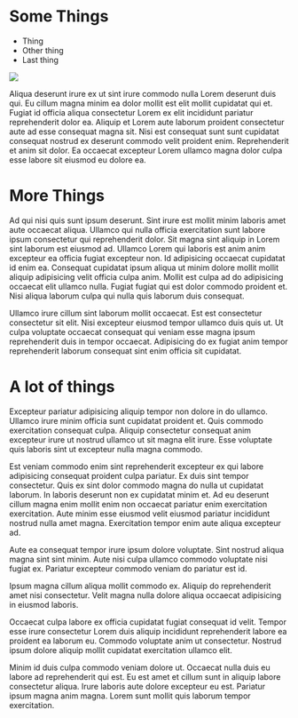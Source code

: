 # Some Things

- Thing
- Other thing
- Last thing

![](http://i.imgur.com/9tc1cOr.gif)

Aliqua deserunt irure ex ut sint irure commodo nulla Lorem deserunt duis qui. Eu cillum magna minim ea dolor mollit est elit mollit cupidatat qui et. Fugiat id officia aliqua consectetur Lorem ex elit incididunt pariatur reprehenderit dolor ea. Aliquip et Lorem aute laborum proident consectetur aute ad esse consequat magna sit. Nisi est consequat sunt sunt cupidatat consequat nostrud ex deserunt commodo velit proident enim. Reprehenderit et anim sit dolor. Ea occaecat excepteur Lorem ullamco magna dolor culpa esse labore sit eiusmod eu dolore ea.

# More Things

Ad qui nisi quis sunt ipsum deserunt. Sint irure est mollit minim laboris amet aute occaecat aliqua. Ullamco qui nulla officia exercitation sunt labore ipsum consectetur qui reprehenderit dolor. Sit magna sint aliquip in Lorem sint laborum est eiusmod ad.
Ullamco Lorem qui laboris est anim anim excepteur ea officia fugiat excepteur non. Id adipisicing occaecat cupidatat id enim ea. Consequat cupidatat ipsum aliqua ut minim dolore mollit mollit aliquip adipisicing velit officia culpa anim. Mollit est culpa ad do adipisicing occaecat elit ullamco nulla. Fugiat fugiat qui est dolor commodo proident et. Nisi aliqua laborum culpa qui nulla quis laborum duis consequat.

Ullamco irure cillum sint laborum mollit occaecat. Est est consectetur consectetur sit elit. Nisi excepteur eiusmod tempor ullamco duis quis ut. Ut culpa voluptate occaecat consequat qui veniam esse magna ipsum reprehenderit duis in tempor occaecat. Adipisicing do ex fugiat anim tempor reprehenderit laborum consequat sint enim officia sit cupidatat.

# A lot of things

Excepteur pariatur adipisicing aliquip tempor non dolore in do ullamco. Ullamco irure minim officia sunt cupidatat proident et. Quis commodo exercitation consequat culpa. Aliquip consectetur consequat anim excepteur irure ut nostrud ullamco ut sit magna elit irure. Esse voluptate quis laboris sint ut excepteur nulla magna commodo.

Est veniam commodo enim sint reprehenderit excepteur ex qui labore adipisicing consequat proident culpa pariatur. Ex duis sint tempor consectetur. Quis ex sint dolor commodo magna do nulla ut cupidatat laborum. In laboris deserunt non ex cupidatat minim et. Ad eu deserunt cillum magna enim mollit enim non occaecat pariatur enim exercitation exercitation. Aute minim esse eiusmod velit eiusmod pariatur incididunt nostrud nulla amet magna. Exercitation tempor enim aute aliqua excepteur ad.

Aute ea consequat tempor irure ipsum dolore voluptate. Sint nostrud aliqua magna sint sint minim. Aute nisi culpa ullamco commodo voluptate nisi fugiat ex. Pariatur excepteur commodo veniam do pariatur est id.

Ipsum magna cillum aliqua mollit commodo ex. Aliquip do reprehenderit amet nisi consectetur. Velit magna nulla dolore aliqua occaecat adipisicing in eiusmod laboris.

Occaecat culpa labore ex officia cupidatat fugiat consequat id velit. Tempor esse irure consectetur Lorem duis aliquip incididunt reprehenderit labore ea proident ea laborum eu. Commodo voluptate anim ut consectetur. Nostrud ipsum dolore aliquip mollit cupidatat exercitation ullamco elit.

Minim id duis culpa commodo veniam dolore ut. Occaecat nulla duis eu labore ad reprehenderit qui est. Eu est amet et cillum sunt in aliquip labore consectetur aliqua. Irure laboris aute dolore excepteur eu est. Pariatur ipsum magna anim magna. Lorem sunt mollit quis laborum tempor exercitation.
